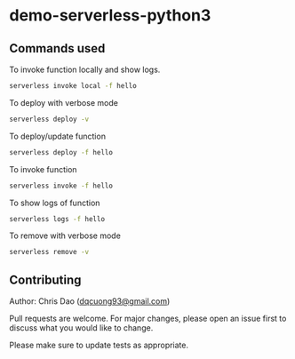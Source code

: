 # demo-serverless-python3

## Commands used
To invoke function locally and show logs.
```zsh
serverless invoke local -f hello
```

To deploy with verbose mode
```zsh
serverless deploy -v
```

To deploy/update function
```zsh
serverless deploy -f hello
```

To invoke function
```zsh
serverless invoke -f hello
```

To show logs of function
```zsh
serverless logs -f hello
```

To remove with verbose mode
```zsh
serverless remove -v
```

## Contributing

Author: Chris Dao (dqcuong93@gmail.com)

Pull requests are welcome. For major changes, please open an issue first to discuss what you would like to change.

Please make sure to update tests as appropriate.
